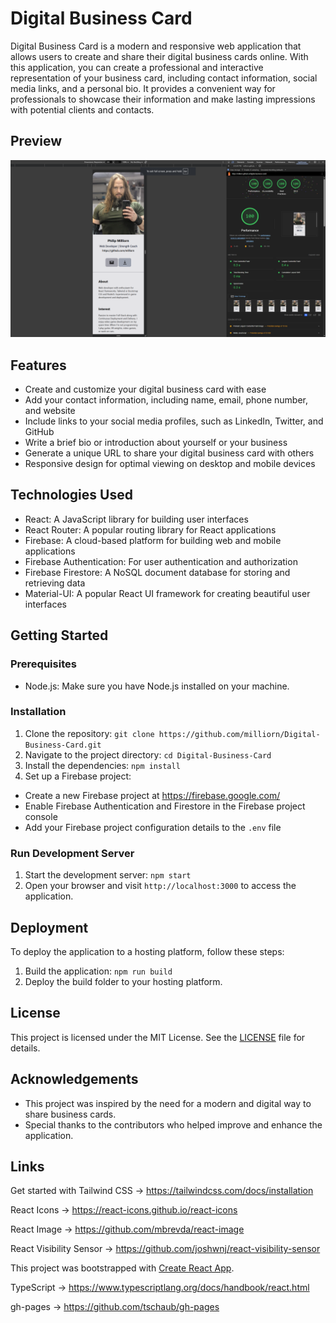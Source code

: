 # Digital Business Card

Digital Business Card is a modern and responsive web application that allows users to create and share their digital business cards online. With this application, you can create a professional and interactive representation of your business card, including contact information, social media links, and a personal bio. It provides a convenient way for professionals to showcase their information and make lasting impressions with potential clients and contacts.

## Preview

![Lighthouse Score](./public/lighthouse_score.png)


## Features

- Create and customize your digital business card with ease
- Add your contact information, including name, email, phone number, and website
- Include links to your social media profiles, such as LinkedIn, Twitter, and GitHub
- Write a brief bio or introduction about yourself or your business
- Generate a unique URL to share your digital business card with others
- Responsive design for optimal viewing on desktop and mobile devices

## Technologies Used

- React: A JavaScript library for building user interfaces
- React Router: A popular routing library for React applications
- Firebase: A cloud-based platform for building web and mobile applications
- Firebase Authentication: For user authentication and authorization
- Firebase Firestore: A NoSQL document database for storing and retrieving data
- Material-UI: A popular React UI framework for creating beautiful user interfaces

## Getting Started

### Prerequisites

- Node.js: Make sure you have Node.js installed on your machine.

### Installation

1. Clone the repository: `git clone https://github.com/milliorn/Digital-Business-Card.git`
2. Navigate to the project directory: `cd Digital-Business-Card`
3. Install the dependencies: `npm install`
4. Set up a Firebase project:

- Create a new Firebase project at <https://firebase.google.com/>
- Enable Firebase Authentication and Firestore in the Firebase project console
- Add your Firebase project configuration details to the `.env` file

### Run Development Server

1. Start the development server: `npm start`
2. Open your browser and visit `http://localhost:3000` to access the application.

## Deployment

To deploy the application to a hosting platform, follow these steps:

1. Build the application: `npm run build`
2. Deploy the build folder to your hosting platform.

## License

This project is licensed under the MIT License. See the [LICENSE](LICENSE) file for details.

## Acknowledgements

- This project was inspired by the need for a modern and digital way to share business cards.
- Special thanks to the contributors who helped improve and enhance the application.

## Links

Get started with Tailwind CSS -> <https://tailwindcss.com/docs/installation>

React Icons -> <https://react-icons.github.io/react-icons>

React Image -> <https://github.com/mbrevda/react-image>

React Visibility Sensor -> <https://github.com/joshwnj/react-visibility-sensor>

This project was bootstrapped with [Create React App](https://github.com/facebook/create-react-app).

TypeScript -> <https://www.typescriptlang.org/docs/handbook/react.html>

gh-pages -> <https://github.com/tschaub/gh-pages>
